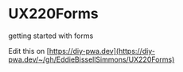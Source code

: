 # UX220Forms
getting started with forms

Edit this on [https://diy-pwa.dev](https://diy-pwa.dev/~/gh/EddieBissellSimmons/UX220Forms)
